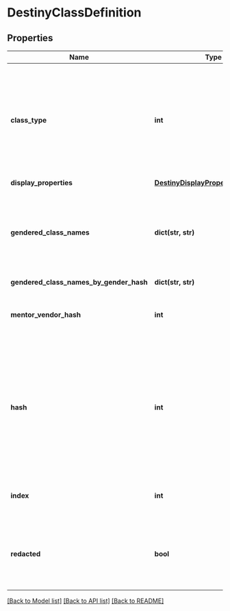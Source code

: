 # DestinyClassDefinition

## Properties
Name | Type | Description | Notes
------------ | ------------- | ------------- | -------------
**class_type** | **int** | In Destiny 1, we added a convenience Enumeration for referring to classes. We&#39;ve kept it, though mostly for posterity. This is the enum value for this definition&#39;s class. | [optional] 
**display_properties** | [**DestinyDisplayPropertiesDefinition**](DestinyDisplayPropertiesDefinition.md) |  | [optional] 
**gendered_class_names** | **dict(str, str)** | A localized string referring to the singular form of the Class&#39;s name when referred to in gendered form. Keyed by the DestinyGender. | [optional] 
**gendered_class_names_by_gender_hash** | **dict(str, str)** |  | [optional] 
**mentor_vendor_hash** | **int** | Mentors don&#39;t really mean anything anymore. Don&#39;t expect this to be populated. | [optional] 
**hash** | **int** | The unique identifier for this entity. Guaranteed to be unique for the type of entity, but not globally.  When entities refer to each other in Destiny content, it is this hash that they are referring to. | [optional] 
**index** | **int** | The index of the entity as it was found in the investment tables. | [optional] 
**redacted** | **bool** | If this is true, then there is an entity with this identifier/type combination, but BNet is not yet allowed to show it. Sorry! | [optional] 

[[Back to Model list]](../README.md#documentation-for-models) [[Back to API list]](../README.md#documentation-for-api-endpoints) [[Back to README]](../README.md)


